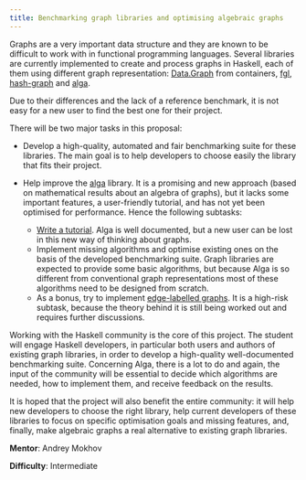 ```yaml
---
title: Benchmarking graph libraries and optimising algebraic graphs
---
```


Graphs are a very important data structure and they are known to be difficult to work with in functional programming languages. Several libraries are currently implemented to create and process graphs in Haskell, each of them using different graph representation: [Data.Graph](https://hackage.haskell.org/package/containers-0.5.11.0/docs/Data-Graph.html) from containers, [fgl](https://hackage.haskell.org/package/fgl), [hash-graph](https://github.com/patrickdoc/hash-graph) and [alga](https://github.com/snowleopard/alga).

Due to their differences and the lack of a reference benchmark, it is not easy for a new user to find the best one for their project.

There will be two major tasks in this proposal:

* Develop a high-quality, automated and fair benchmarking suite for these libraries. The main goal is to help developers to choose easily the library that fits their project.

* Help improve the [alga](https://github.com/snowleopard/alga) library. It is a promising and new approach (based on mathematical results about an algebra of graphs), but it lacks some important features, a user-friendly tutorial, and has not yet been optimised for performance. Hence the following subtasks:

  * [Write a tutorial](https://github.com/snowleopard/alga/issues/41). Alga is well documented, but a new user can be lost in this new way of thinking about graphs.
  * Implement missing algorithms and optimise existing ones on the basis of the developed benchmarking suite. Graph libraries are expected to provide some basic algorithms, but because Alga is so different from conventional graph representations most of these algorithms need to be designed from scratch.
  * As a bonus, try to implement [edge-labelled graphs](https://github.com/snowleopard/alga/issues/17). It is a high-risk subtask, because the theory behind it is still being worked out and requires further discussions.

Working with the Haskell community is the core of this project. The student will engage Haskell developers, in particular both users and authors of existing graph libraries, in order to develop a high-quality well-documented benchmarking suite. 
Concerning Alga, there is a lot to do and again, the input of the community will be essential to decide which algorithms are needed, how to implement them, and receive feedback on the results.

It is hoped that the project will also benefit the entire community: it will help new developers to choose the right library, help current developers of these libraries to focus on specific optimisation goals and missing features, and, finally, make algebraic graphs a real alternative to existing graph libraries.

**Mentor**: Andrey Mokhov

**Difficulty**: Intermediate

